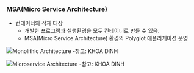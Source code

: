 ### MSA(Micro Service Architecture)

* 컨테이너의 적재 대상
    * 개발한 프로그램과 실행환경을 모두 컨테이너로 만들 수 있음.
    * MSA(Micro Service Architecture) 환경의 Polyglot 애플리케이션 운영

![Monolithic Architecture -참고: KHOA DINH](http://khoadinh.github.io/assets/media/monolithic\_architecture\_diagram.png)

![Microservice Architecture -참고: KHOA DINH](http://khoadinh.github.io/assets/media/microservices\_architecture\_diagram.png)
